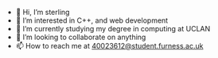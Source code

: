 - 👋 Hi, I’m sterling
- 👀 I’m interested in C++, and web development 
- 🌱 I’m currently studying my degree in computing at UCLAN
- 💞️ I’m looking to collaborate on anything
- 📫 How to reach me at 40023612@student.furness.ac.uk

<!---
40023612/40023612 is a ✨ special ✨ repository because its `README.md` (this file) appears on your GitHub profile.
You can click the Preview link to take a look at your changes.
--->
